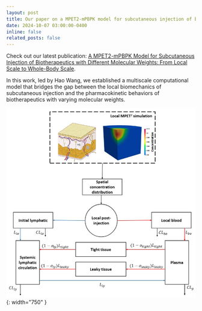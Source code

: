 ```yaml
---
layout: post
title: Our paper on a MPET2-mPBPK model for subcutaneous injection of biotherapeutics with different molecular weights has been published in Computer Methods and Programs in Biomedicine.
date: 2024-10-07 03:00:00-0400
inline: false
related_posts: false
---
```


Check out our latest publication: [A MPET2-mPBPK Model for Subcutaneous Injection of Biotherapeutics with Different Molecular Weights: From Local Scale to Whole-Body Scale](https://www.sciencedirect.com/science/article/abs/pii/S0169260724005364?via%3Dihub).

In this work, led by Hao Wang, we established a multiscale computational model that bridges the gap between the local biomechanics of subcutaneous injection and the pharmacokinetic behaviors of biotherapeutics with varying molecular weights.

![MPET2_PK](/assets/img/MPET2_PK.JPG){: width="750" }
